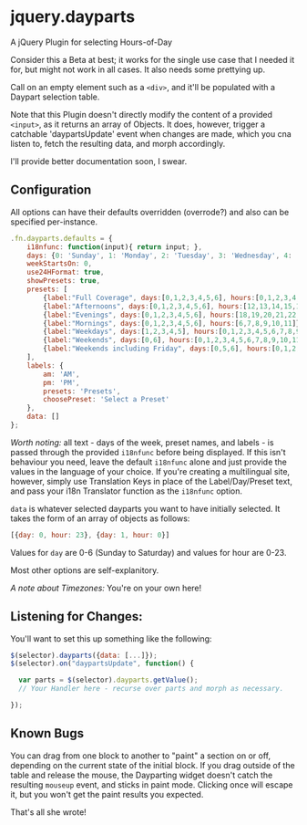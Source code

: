 jquery.dayparts
===============

A jQuery Plugin for selecting Hours-of-Day

Consider this a Beta at best; it works for the single use case that I needed it for, but might not work in all cases.  It also needs some prettying up.

Call on an empty element such as a `<div>`, and it'll be populated with a Daypart selection table.

Note that this Plugin doesn't directly modify the content of a provided `<input>`, as it returns an array of Objects.  It does, however, trigger a catchable 'daypartsUpdate' event when changes are made, which you cna listen to, fetch the resulting data, and morph accordingly.

I'll provide better documentation soon, I swear.


Configuration
-------------

All options can have their defaults overridden (overrode?) and also can be specified per-instance.

```javascript
.fn.dayparts.defaults = {
    i18nfunc: function(input){ return input; },
    days: {0: 'Sunday', 1: 'Monday', 2: 'Tuesday', 3: 'Wednesday', 4: 'Thursday', 5: 'Friday', 6: 'Saturday'},
    weekStartsOn: 0,
    use24HFormat: true,
    showPresets: true,
    presets: [
        {label:"Full Coverage", days:[0,1,2,3,4,5,6], hours:[0,1,2,3,4,5,6,7,8,9,10,11,12,13,14,15,16,17,18,19,20,21,22,23]},
        {label:"Afternoons", days:[0,1,2,3,4,5,6], hours:[12,13,14,15,16,17]},
        {label:"Evenings", days:[0,1,2,3,4,5,6], hours:[18,19,20,21,22,23]},
        {label:"Mornings", days:[0,1,2,3,4,5,6], hours:[6,7,8,9,10,11]},
        {label:"Weekdays", days:[1,2,3,4,5], hours:[0,1,2,3,4,5,6,7,8,9,10,11,12,13,14,15,16,17,18,19,20,21,22,23]},
        {label:"Weekends", days:[0,6], hours:[0,1,2,3,4,5,6,7,8,9,10,11,12,13,14,15,16,17,18,19,20,21,22,23]},
        {label:"Weekends including Friday", days:[0,5,6], hours:[0,1,2,3,4,5,6,7,8,9,10,11,12,13,14,15,16,17,18,19,20,21,22,23]}
    ],
    labels: {
        am: 'AM',
        pm: 'PM',
        presets: 'Presets',
        choosePreset: 'Select a Preset'
    },
    data: []
};
```

_Worth noting:_ all text - days of the week, preset names, and labels - is passed through the provided `i18nfunc` before being displayed.  If this isn't behaviour you need, leave the default `i18nfunc` alone and just provide the values in the language of your choice.  If you're creating a multilingual site, however, simply use Translation Keys in place of the Label/Day/Preset text, and pass your i18n Translator function as the `i18nfunc` option.

`data` is whatever selected dayparts you want to have initially selected.  It takes the form of an array of objects as follows:
```javascript
[{day: 0, hour: 23}, {day: 1, hour: 0}]
```

Values for `day` are 0-6 (Sunday to Saturday) and values for hour are 0-23.


Most other options are self-explanitory.

_A note about Timezones:_ You're on your own here!


Listening for Changes:
----------------------

You'll want to set this up something like the following:
```javascript
$(selector).dayparts({data: [...]});
$(selector).on("daypartsUpdate", function() {

  var parts = $(selector).dayparts.getValue();
  // Your Handler here - recurse over parts and morph as necessary.

});
```

Known Bugs
----------

You can drag from one block to another to "paint" a section on or off, depending on the current state of the initial block. If you drag outside of the table and release the mouse, the Dayparting widget doesn't catch the resulting `mouseup` event, and sticks in paint mode. Clicking once will escape it, but you won't get the paint results you expected.


That's all she wrote!
